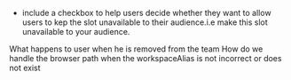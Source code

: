 <!-- - Add a link that points to add team members in the schedule creation	- NOT NECESSARY: REVIEW THIS -->
<!-- - Include team member status pending	 -->
<!-- - Update the empty state design for teams - NOT NECESSARY BECAUSE THE ADMIN USER EXIST	 -->
<!-- - schedule creation: Organization logo will be inherited from the organization settings page	 -->
<!-- - Replace the footer in the emails with the workspace name	 -->
<!-- - check fecth function in canceld appointmknet	 -->
- include a checkbox to help users decide whether they want to allow users to kep the slot unavailable to their audience.i.e make this slot unavailable to your audience.	
<!-- - check fecth function in rescheduled appointmknet	 -->
<!-- - break between sessions: 0 is not working	 -->
<!-- - in My schedules, Include minutes in the time UI. i.,e. 55 minutes	 -->
<!-- - invite team member: include pressenter or spacebar after each email	 -->
<!-- - error: some emails fail to send despite that I have the correct email	 -->
<!-- - booking link seems to change when you edit the schedule. For instance, It changed when I added a new team member	 -->
<!-- - Contacts should be connected to a workspace	 -->
<!-- - when someone creates a workspace, add them as admin in their workspace automatically	this includes (defacult workspace creation during onbaording and and workspace creation from dashboard) -->
<!-- - users should interract with the app based on workspace and workspace right	 -->
<!-- - Don't upload contact image before submisasion	 -->
<!-- - forgot passwrd UI doesn't look good. It's too ui	 -->
<!-- - Take users to their workspace and not landing page after onboarding	 -->
<!-- - When a contact is deleted also delete their booking history. REMOVE ARCHIVING ...	 -->
<!-- - 404 error is shown when a goal is created. This could be because a key result was not adeed. Ideally users may not add a key result when a goal is created	 -->
<!-- - enable users to be able to directly add key results from the goal	 -->
<!-- - Key resuöt: place the status as a tag at the top left corner.	 -->
<!-- - Replace update status with update key results -->




<!-- CONCERNS -->
What happens to user when he is removed from the team
How do we handle the browser path when the workspaceAlias is not incorrect or does not exist